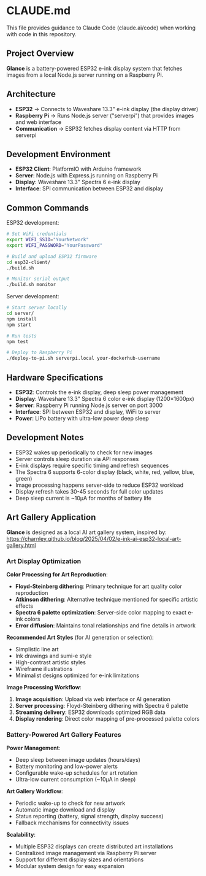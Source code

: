 # CLAUDE.md

This file provides guidance to Claude Code (claude.ai/code) when working with code in this repository.

## Project Overview

**Glance** is a battery-powered ESP32 e-ink display system that fetches images from a local Node.js server running on a Raspberry Pi.

## Architecture

- **ESP32** → Connects to Waveshare 13.3" e-ink display (the display driver)
- **Raspberry Pi** → Runs Node.js server ("serverpi") that provides images and web interface
- **Communication** → ESP32 fetches display content via HTTP from serverpi

## Development Environment

- **ESP32 Client**: PlatformIO with Arduino framework
- **Server**: Node.js with Express.js running on Raspberry Pi
- **Display**: Waveshare 13.3" Spectra 6 e-ink display
- **Interface**: SPI communication between ESP32 and display

## Common Commands

ESP32 development:
```bash
# Set WiFi credentials
export WIFI_SSID="YourNetwork"
export WIFI_PASSWORD="YourPassword"

# Build and upload ESP32 firmware
cd esp32-client/
./build.sh

# Monitor serial output
./build.sh monitor
```

Server development:
```bash
# Start server locally
cd server/
npm install
npm start

# Run tests
npm test

# Deploy to Raspberry Pi
./deploy-to-pi.sh serverpi.local your-dockerhub-username
```

## Hardware Specifications

- **ESP32**: Controls the e-ink display, deep sleep power management
- **Display**: Waveshare 13.3" Spectra 6 color e-ink display (1200×1600px)
- **Server**: Raspberry Pi running Node.js server on port 3000
- **Interface**: SPI between ESP32 and display, WiFi to server
- **Power**: LiPo battery with ultra-low power deep sleep

## Development Notes

- ESP32 wakes up periodically to check for new images
- Server controls sleep duration via API responses
- E-ink displays require specific timing and refresh sequences
- The Spectra 6 supports 6-color display (black, white, red, yellow, blue, green)
- Image processing happens server-side to reduce ESP32 workload
- Display refresh takes 30-45 seconds for full color updates
- Deep sleep current is ~10μA for months of battery life

## Art Gallery Application

**Glance** is designed as a local AI art gallery system, inspired by: https://charnley.github.io/blog/2025/04/02/e-ink-ai-esp32-local-art-gallery.html

### Art Display Optimization

**Color Processing for Art Reproduction**:
- **Floyd-Steinberg dithering**: Primary technique for art quality color reproduction
- **Atkinson dithering**: Alternative technique mentioned for specific artistic effects
- **Spectra 6 palette optimization**: Server-side color mapping to exact e-ink colors
- **Error diffusion**: Maintains tonal relationships and fine details in artwork

**Recommended Art Styles** (for AI generation or selection):
- Simplistic line art
- Ink drawings and sumi-e style
- High-contrast artistic styles
- Wireframe illustrations
- Minimalist designs optimized for e-ink limitations

**Image Processing Workflow**:
1. **Image acquisition**: Upload via web interface or AI generation
2. **Server processing**: Floyd-Steinberg dithering with Spectra 6 palette
3. **Streaming delivery**: ESP32 downloads optimized RGB data
4. **Display rendering**: Direct color mapping of pre-processed palette colors

### Battery-Powered Art Gallery Features

**Power Management**:
- Deep sleep between image updates (hours/days)
- Battery monitoring and low-power alerts
- Configurable wake-up schedules for art rotation
- Ultra-low current consumption (~10μA in sleep)

**Art Gallery Workflow**:
- Periodic wake-up to check for new artwork
- Automatic image download and display
- Status reporting (battery, signal strength, display success)
- Fallback mechanisms for connectivity issues

**Scalability**:
- Multiple ESP32 displays can create distributed art installations
- Centralized image management via Raspberry Pi server
- Support for different display sizes and orientations
- Modular system design for easy expansion